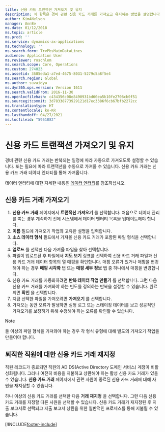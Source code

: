 ```yaml
---
title: 신용 카드 트랜잭션 가져오기 및 유지
description: 이 항목은 경비 관련 신용 카드 거래를 가져오고 유지하는 방법을 설명합니다. 이러한 트랜잭션은 반복 일정에 따라 자동으로 가져오도록 설정하거나 필요에 따라 수동으로 가져올 수 있습니다.
author: KimANelson
manager: AnnBe
ms.date: 01/12/2018
ms.topic: article
ms.prod: ''
ms.service: dynamics-ax-applications
ms.technology: ''
ms.search.form: TrvPbsMainDataLines
audience: Application User
ms.reviewer: roschlom
ms.search.scope: Core, Operations
ms.custom: 274023
ms.assetid: 3605eda1-a7ed-4675-8031-5279c5a8f5e4
ms.search.region: Global
ms.author: suvaidya
ms.dyn365.ops.version: Version 1611
ms.search.validFrom: 2016-11-30
ms.openlocfilehash: c434356c08e8490931bd60ea5b10fe2706cb0f51
ms.sourcegitcommit: 3d78338773929121d17ec3386f6cb67bfb2272cc
ms.translationtype: HT
ms.contentlocale: ko-KR
ms.lasthandoff: 04/27/2021
ms.locfileid: "5951082"
---
```

# <a name="import-and-maintain-credit-card-transactions"></a>신용 카드 트랜잭션 가져오기 및 유지

경비 관련 신용 카드 거래는 반복되는 일정에 따라 자동으로 가져오도록 설정할 수 있습니다. 또는 필요에 따라 트랜잭션을 수동으로 가져올 수 있습니다. 신용 카드 거래는 신용 카드 거래 데이터 엔터티를 통해 가져옵니다.

데이터 엔터티에 대한 자세한 내용은 [데이터 엔터티](/dynamics365/fin-ops-core/dev-itpro/data-entities/data-entities)를 참조하십시오.

## <a name="import-credit-card-transactions"></a>신용 카드 거래 가져오기

1. **신용 카드 거래** 페이지에서 **트랜잭션 가져오기** 를 선택합니다. 처음으로 데이터 관리를 여는 경우 계속하기 전에 시스템에서 데이터 엔터티 목록을 업데이트해야 합니다.
2. **이름** 필드에 가져오기 작업의 고유한 설명을 입력합니다.
3. **소스 데이터 형식** 필드에서 가져올 신용 카드 거래가 포함된 파일 형식을 선택합니다.
4. **업로드** 를 선택한 다음 가져올 파일을 찾아 선택합니다.
5. 파일이 업로드된 후 타일에서 **지도 보기** 링크를 선택하여 신용 카드 거래 파일과 신용 카드 거래 데이터 항목의 열 매핑을 확인합니다. 매핑 오류가 있거나 매핑을 변경해야 하는 경우 **매핑 시각화** 탭 또는 **매핑 세부 정보** 탭 중 하나에서 매핑을 변경합니다.
6. 신용 카드 거래를 자동화하려면 **반복 데이터 작업 만들기** 를 선택합니다. 그런 다음 신용 카드 거래를 가져와야 하는 빈도를 정의하는 반복을 설정할 수 있습니다. 완료되면 **확인** 을 선택합니다.
7. 지금 선택한 파일을 가져오려면 **가져오기** 를 선택합니다.
8. 가져오는 동안 오류가 발생하면 실행 로그 또는 스테이징 데이터를 보고 성공적인 가져오기를 보장하기 위해 수정해야 하는 오류를 확인할 수 있습니다.

> [!NOTE]
> 둘 이상의 파일 형식을 가져와야 하는 경우 각 형식 유형에 대해 별도의 가져오기 작업을 만들어야 합니다.

## <a name="reassign-the-credit-card-transactions-for-terminated-employees"></a>퇴직한 직원에 대한 신용 카드 거래 재지정

직원 레코드가 종료되면 직원의 AD DS(Active Directory 도메인 서비스) 계정이 비활성화됩니다. 그러나 여전히 비용을 지불하고 상환해야 하는 활성 신용 카드 거래가 있을 수 있습니다. **신용 카드 거래** 페이지에서 관련 사원이 종료된 신용 카드 거래에 대해 사원을 재지정할 수 있습니다.

하나 이상의 신용 카드 거래를 선택한 다음 **거래 재지정** 을 선택합니다. 그런 다음 신용 카드 거래를 지정할 다른 사원을 선택할 수 있습니다. 신용 카드 거래가 재지정된 후 지출 보고서로 선택되고 지출 보고서 상환을 위한 일반적인 프로세스를 통해 지불될 수 있습니다.


[!INCLUDE[footer-include](../includes/footer-banner.md)]
